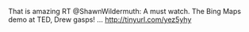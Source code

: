 <!--
id: 388283174
link: http://kevinisom.info/post/388283174/that-is-amazing-rt-shawnwildermuth-a-must-watch
slug: that-is-amazing-rt-shawnwildermuth-a-must-watch
date: Sun Feb 14 2010 16:46:33 GMT+1300 (NZDT)
raw: {"blog_name":"kevinisom","id":388283174,"post_url":"http://kevinisom.info/post/388283174/that-is-amazing-rt-shawnwildermuth-a-must-watch","slug":"that-is-amazing-rt-shawnwildermuth-a-must-watch","type":"text","date":"2010-02-14 03:46:33 GMT","timestamp":1266119193,"state":"published","format":"html","reblog_key":"MJEsd6mf","tags":[],"short_url":"http://tmblr.co/Zw68YyN9Bic","highlighted":[],"feed_item":"http://twitter.com/kev_nz/statuses/9076417174","from_feed_id":"650289","note_count":0,"title":null,"body":"<p>That is amazing RT @ShawnWildermuth: A must watch. The Bing Maps demo at TED, Drew gasps! &#8230; <a href=\"http://tinyurl.com/yez5yhy\" target=\"_blank\">http://tinyurl.com/yez5yhy</a></p>"}
publish: 2010-02-014
tags: 
title: null
-->


That is amazing RT @ShawnWildermuth: A must watch. The Bing Maps demo at
TED, Drew gasps! … <http://tinyurl.com/yez5yhy>


